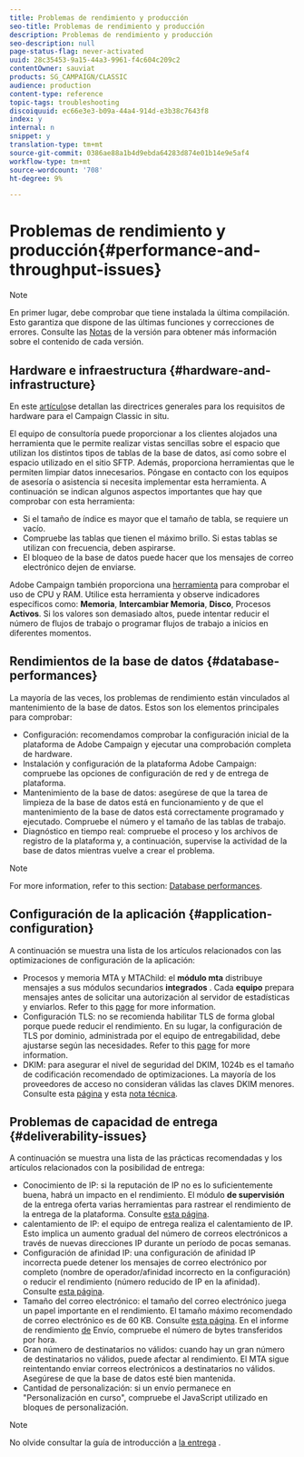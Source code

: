 ```yaml
---
title: Problemas de rendimiento y producción
seo-title: Problemas de rendimiento y producción
description: Problemas de rendimiento y producción
seo-description: null
page-status-flag: never-activated
uuid: 28c35453-9a15-44a3-9961-f4c604c209c2
contentOwner: sauviat
products: SG_CAMPAIGN/CLASSIC
audience: production
content-type: reference
topic-tags: troubleshooting
discoiquuid: ec66e3e3-b09a-44a4-914d-e3b38c7643f8
index: y
internal: n
snippet: y
translation-type: tm+mt
source-git-commit: 0386ae88a1b4d9ebda64283d874e01b14e9e5af4
workflow-type: tm+mt
source-wordcount: '708'
ht-degree: 9%

---
```



# Problemas de rendimiento y producción{#performance-and-throughput-issues}

>[!NOTE]
>
>En primer lugar, debe comprobar que tiene instalada la última compilación. Esto garantiza que dispone de las últimas funciones y correcciones de errores. Consulte las [Notas](https://docs.campaign.adobe.com/doc/AC/es/RN.html) de la versión para obtener más información sobre el contenido de cada versión.

## Hardware e infraestructura {#hardware-and-infrastructure}

En este [artículo](https://helpx.adobe.com/es/campaign/kb/hardware-sizing-guide.html)se detallan las directrices generales para los requisitos de hardware para el Campaign Classic in situ.

El equipo de consultoría puede proporcionar a los clientes alojados una herramienta que le permite realizar vistas sencillas sobre el espacio que utilizan los distintos tipos de tablas de la base de datos, así como sobre el espacio utilizado en el sitio SFTP. Además, proporciona herramientas que le permiten limpiar datos innecesarios. Póngase en contacto con los equipos de asesoría o asistencia si necesita implementar esta herramienta. A continuación se indican algunos aspectos importantes que hay que comprobar con esta herramienta:

* Si el tamaño de índice es mayor que el tamaño de tabla, se requiere un vacío.
* Compruebe las tablas que tienen el máximo brillo. Si estas tablas se utilizan con frecuencia, deben aspirarse.
* El bloqueo de la base de datos puede hacer que los mensajes de correo electrónico dejen de enviarse.

Adobe Campaign también proporciona una [herramienta](../../production/using/monitoring-processes.md#manual-monitoring) para comprobar el uso de CPU y RAM. Utilice esta herramienta y observe indicadores específicos como: **Memoria**, **Intercambiar Memoria**, **Disco**, Procesos **Activos**. Si los valores son demasiado altos, puede intentar reducir el número de flujos de trabajo o programar flujos de trabajo a inicios en diferentes momentos.

## Rendimientos de la base de datos {#database-performances}

La mayoría de las veces, los problemas de rendimiento están vinculados al mantenimiento de la base de datos. Estos son los elementos principales para comprobar:

* Configuración: recomendamos comprobar la configuración inicial de la plataforma de Adobe Campaign y ejecutar una comprobación completa de hardware.
* Instalación y configuración de la plataforma Adobe Campaign: compruebe las opciones de configuración de red y de entrega de plataforma.
* Mantenimiento de la base de datos: asegúrese de que la tarea de limpieza de la base de datos está en funcionamiento y de que el mantenimiento de la base de datos está correctamente programado y ejecutado. Compruebe el número y el tamaño de las tablas de trabajo.
* Diagnóstico en tiempo real: compruebe el proceso y los archivos de registro de la plataforma y, a continuación, supervise la actividad de la base de datos mientras vuelve a crear el problema.

>[!NOTE]
>
>For more information, refer to this section: [Database performances](../../production/using/database-performances.md).

## Configuración de la aplicación {#application-configuration}

A continuación se muestra una lista de los artículos relacionados con las optimizaciones de configuración de la aplicación:

* Procesos y memoria MTA y MTAChild: el **módulo mta** distribuye mensajes a sus módulos secundarios **integrados** . Cada **equipo** prepara mensajes antes de solicitar una autorización al servidor de estadísticas y enviarlos. Refer to this [page](../../installation/using/email-deliverability.md) for more information.
* Configuración TLS: no se recomienda habilitar TLS de forma global porque puede reducir el rendimiento. En su lugar, la configuración de TLS por dominio, administrada por el equipo de entregabilidad, debe ajustarse según las necesidades. Refer to this [page](../../installation/using/email-deliverability.md#mx-configuration) for more information.
* DKIM: para asegurar el nivel de seguridad del DKIM, 1024b es el tamaño de codificación recomendado de optimizaciones. La mayoría de los proveedores de acceso no consideran válidas las claves DKIM menores. Consulte esta [página](../../delivery/using/technical-recommendations.md#dkim) y esta [nota técnica](https://helpx.adobe.com/es/campaign/kb/domain-name-delegation.html).

## Problemas de capacidad de entrega {#deliverability-issues}

A continuación se muestra una lista de las prácticas recomendadas y los artículos relacionados con la posibilidad de entrega:

* Conocimiento de IP: si la reputación de IP no es lo suficientemente buena, habrá un impacto en el rendimiento. El módulo **de supervisión** de la entrega oferta varias herramientas para rastrear el rendimiento de la entrega de la plataforma. Consulte [esta página](../../delivery/using/monitoring-deliverability.md).
* calentamiento de IP: el equipo de entrega realiza el calentamiento de IP. Esto implica un aumento gradual del número de correos electrónicos a través de nuevas direcciones IP durante un período de pocas semanas.
* Configuración de afinidad IP: una configuración de afinidad IP incorrecta puede detener los mensajes de correo electrónico por completo (nombre de operador/afinidad incorrecto en la configuración) o reducir el rendimiento (número reducido de IP en la afinidad). Consulte [esta página](../../installation/using/email-deliverability.md#list-of-ip-addresses-to-use).
* Tamaño del correo electrónico: el tamaño del correo electrónico juega un papel importante en el rendimiento. El tamaño máximo recomendado de correo electrónico es de 60 KB. Consulte [esta página](https://helpx.adobe.com/legal/product-descriptions/campaign.html). En el informe de rendimiento [de](../../reporting/using/global-reports.md#delivery-throughput) Envío, compruebe el número de bytes transferidos por hora.
* Gran número de destinatarios no válidos: cuando hay un gran número de destinatarios no válidos, puede afectar al rendimiento. El MTA sigue reintentando enviar correos electrónicos a destinatarios no válidos. Asegúrese de que la base de datos esté bien mantenida.
* Cantidad de personalización: si un envío permanece en &quot;Personalización en curso&quot;, compruebe el JavaScript utilizado en bloques de personalización.

>[!NOTE]
>
>No olvide consultar la guía de introducción a [la entrega](https://docs.adobe.com/content/help/es-ES/campaign-classic/using/sending-messages/deliverability-management/about-deliverability.html) .

